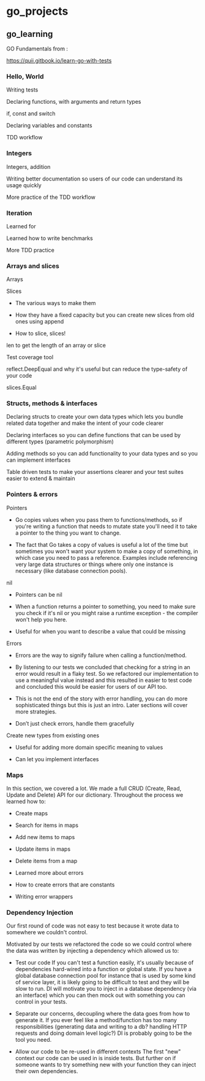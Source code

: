 # go_projects

## go_learning

GO Fundamentals from :

https://quii.gitbook.io/learn-go-with-tests

### Hello, World
Writing tests

Declaring functions, with arguments and return types

if, const and switch

Declaring variables and constants

TDD workflow

### Integers
Integers, addition

Writing better documentation so users of our code can understand its usage quickly

More practice of the TDD workflow

### Iteration
Learned for

Learned how to write benchmarks

More TDD practice

### Arrays and slices
Arrays

Slices

- The various ways to make them

- How they have a fixed capacity but you can create new slices from old ones using append

- How to slice, slices!

len to get the length of an array or slice

Test coverage tool

reflect.DeepEqual and why it's useful but can reduce the type-safety of your code

slices.Equal 

### Structs, methods & interfaces

Declaring structs to create your own data types which lets you bundle related data together and make the intent of your code clearer

Declaring interfaces so you can define functions that can be used by different types (parametric polymorphism)

Adding methods so you can add functionality to your data types and so you can implement interfaces

Table driven tests to make your assertions clearer and your test suites easier to extend & maintain

### Pointers & errors

Pointers

- Go copies values when you pass them to functions/methods, so if you're writing a function that needs to mutate state you'll need it to take a pointer to the thing you want to change.

- The fact that Go takes a copy of values is useful a lot of the time but sometimes you won't want your system to make a copy of something, in which case you need to pass a reference. Examples include referencing very large data structures or things where only one instance is necessary (like database connection pools).

nil

- Pointers can be nil

- When a function returns a pointer to something, you need to make sure you check if it's nil or you might raise a runtime exception - the compiler won't help you here.

- Useful for when you want to describe a value that could be missing

Errors

- Errors are the way to signify failure when calling a function/method.

- By listening to our tests we concluded that checking for a string in an error would result in a flaky test. So we refactored our implementation to use a meaningful value instead and this resulted in easier to test code and concluded this would be easier for users of our API too.

- This is not the end of the story with error handling, you can do more sophisticated things but this is just an intro. Later sections will cover more strategies.

- Don’t just check errors, handle them gracefully

Create new types from existing ones

- Useful for adding more domain specific meaning to values

- Can let you implement interfaces

### Maps

In this section, we covered a lot. We made a full CRUD (Create, Read, Update and Delete) API for our dictionary. Throughout the process we learned how to:

- Create maps

- Search for items in maps

- Add new items to maps

- Update items in maps

- Delete items from a map

- Learned more about errors

- How to create errors that are constants

- Writing error wrappers

### Dependency Injection
Our first round of code was not easy to test because it wrote data to somewhere we couldn't control.

Motivated by our tests we refactored the code so we could control where the data was written by injecting a dependency which allowed us to:

- Test our code If you can't test a function easily, it's usually because of dependencies hard-wired into a function or global state. If you have a global database connection pool for instance that is used by some kind of service layer, it is likely going to be difficult to test and they will be slow to run. DI will motivate you to inject in a database dependency (via an interface) which you can then mock out with something you can control in your tests.

- Separate our concerns, decoupling where the data goes from how to generate it. If you ever feel like a method/function has too many responsibilities (generating data and writing to a db? handling HTTP requests and doing domain level logic?) DI is probably going to be the tool you need.

- Allow our code to be re-used in different contexts The first "new" context our code can be used in is inside tests. But further on if someone wants to try something new with your function they can inject their own dependencies.

